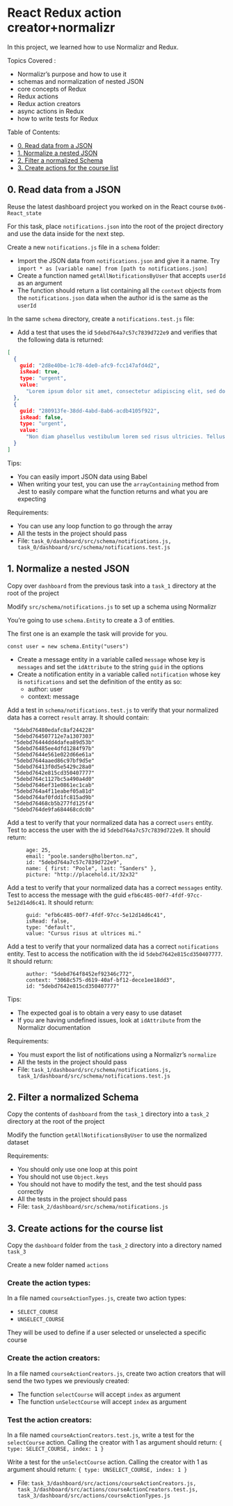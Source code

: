 # React Redux action creator+normalizr
In this project, we learned how to use Normalizr and Redux.

Topics Covered :
- Normalizr’s purpose and how to use it
- schemas and normalization of nested JSON
- core concepts of Redux
- Redux actions
- Redux action creators
- async actions in Redux
- how to write tests for Redux

Table of Contents:
- [0. Read data from a JSON](#0-read-data-from-a-json)
- [1. Normalize a nested JSON](#1-normalize-a-nested-json)
- [2. Filter a normalized Schema](#2-filter-a-normalized-schema)
- [3. Create actions for the course list](#3-create-actions-for-the-course-list)

## 0. Read data from a JSON
Reuse the latest dashboard project you worked on in the React course `0x06-React_state`

For this task, place `notifications.json` into the root of the project directory and use the data inside for the next step.

Create a new `notifications.js` file in a `schema` folder:
- Import the JSON data from `notifications.json` and give it a name. Try `import * as [variable name] from [path to notifications.json]`
- Create a function named `getAllNotificationsByUser` that accepts `userId` as an argument
- The function should return a list containing all the `context` objects from the `notifications.json` data when the author id is the same as the `userId`

In the same `schema` directory, create a `notifications.test.js` file:

- Add a test that uses the id `5debd764a7c57c7839d722e9` and verifies that the following data is returned:
```json
[
  {
    guid: "2d8e40be-1c78-4de0-afc9-fcc147afd4d2",
    isRead: true,
    type: "urgent",
    value:
      "Lorem ipsum dolor sit amet, consectetur adipiscing elit, sed do eiusmod tempor incididunt."
  },
  {
    guid: "280913fe-38dd-4abd-8ab6-acdb4105f922",
    isRead: false,
    type: "urgent",
    value:
      "Non diam phasellus vestibulum lorem sed risus ultricies. Tellus mauris a diam maecenas sed"
  }
]
```

Tips:
- You can easily import JSON data using Babel
- When writing your test, you can use the `arrayContaining` method from Jest to easily compare what the function returns and what you are expecting

Requirements:
- You can use any loop function to go through the array
- All the tests in the project should pass
- File: `task_0/dashboard/src/schema/notifications.js, task_0/dashboard/src/schema/notifications.test.js`

## 1. Normalize a nested JSON
Copy over `dashboard` from the previous task into a `task_1` directory at the root of the project

Modify `src/schema/notifications.js` to set up a schema using Normalizr

You’re going to use `schema.Entity` to create a 3 of entities.

The first one is an example the task will provide for you.

`const user = new schema.Entity("users")`
- Create a message entity in a variable called `message` whose key is `messages` and set the `idAttribute` to the string `guid` in the options
- Create a notification entity in a variable called `notification` whose key is `notifications` and set the definition of the entity as so:
    - author: user
    - context: message

Add a test in `schema/notifications.test.js` to verify that your normalized data has a correct `result` array. It should contain:
```
  "5debd76480edafc8af244228"
  "5debd764507712e7a1307303"
  "5debd76444dd4dafea89d53b"
  "5debd76485ee4dfd1284f97b"
  "5debd7644e561e022d66e61a"
  "5debd7644aaed86c97bf9d5e"
  "5debd76413f0d5e5429c28a0"
  "5debd7642e815cd350407777"
  "5debd764c1127bc5a490a4d0"
  "5debd7646ef31e0861ec1cab"
  "5debd764a4f11eabef05a81d"
  "5debd764af0fdd1fc815ad9b"
  "5debd76468cb5b277fd125f4"
  "5debd764de9fa684468cdc0b"
```

Add a test to verify that your normalized data has a correct `users` entity. Test to access the user with the id `5debd764a7c57c7839d722e9`. It should return:
```
      age: 25,
      email: "poole.sanders@holberton.nz",
      id: "5debd764a7c57c7839d722e9",
      name: { first: "Poole", last: "Sanders" },
      picture: "http://placehold.it/32x32"
```

Add a test to verify that your normalized data has a correct `messages` entity. Test to access the message with the guid `efb6c485-00f7-4fdf-97cc-5e12d14d6c41`. It should return:
```
      guid: "efb6c485-00f7-4fdf-97cc-5e12d14d6c41",
      isRead: false,
      type: "default",
      value: "Cursus risus at ultrices mi."
```

Add a test to verify that your normalized data has a correct `notifications` entity. Test to access the notification with the id `5debd7642e815cd350407777`. It should return:
```
      author: "5debd764f8452ef92346c772",
      context: "3068c575-d619-40af-bf12-dece1ee18dd3",
      id: "5debd7642e815cd350407777"
```

Tips:
- The expected goal is to obtain a very easy to use dataset
- If you are having undefined issues, look at `idAttribute` from the Normalizr documentation

Requirements:
- You must export the list of notifications using a Normalizr’s `normalize`
- All the tests in the project should pass
- File: `task_1/dashboard/src/schema/notifications.js, task_1/dashboard/src/schema/notifications.test.js`

## 2. Filter a normalized Schema
Copy the contents of `dashboard` from the `task_1` directory into a `task_2` directory at the root of the project

Modify the function `getAllNotificationsByUser` to use the normalized dataset

Requirements:
- You should only use one loop at this point
- You should not use `Object.keys`
- You should not have to modify the test, and the test should pass correctly
- All the tests in the project should pass
- File: `task_2/dashboard/src/schema/notifications.js`

## 3. Create actions for the course list
Copy the `dashboard` folder from the `task_2` directory into a directory named `task_3`

Create a new folder named `actions`

### Create the action types:

In a file named `courseActionTypes.js`, create two action types:
- `SELECT_COURSE`
- `UNSELECT_COURSE`

They will be used to define if a user selected or unselected a specific course

### Create the action creators:

In a file named `courseActionCreators.js`, create two action creators that will send the two types we previously created:
- The function `selectCourse` will accept `index` as argument
- The function `unSelectCourse` will accept `index` as argument

### Test the action creators:

In a file named `courseActionCreators.test.js`, write a test for the `selectCourse` action. Calling the creator with 1 as argument should return: `{ type: SELECT_COURSE, index: 1 }`

Write a test for the `unSelectCourse` action. Calling the creator with 1 as argument should return: `{ type: UNSELECT_COURSE, index: 1 }`

- File: `task_3/dashboard/src/actions/courseActionCreators.js, task_3/dashboard/src/actions/courseActionCreators.test.js, task_3/dashboard/src/actions/courseActionTypes.js`
